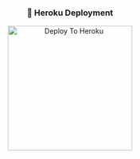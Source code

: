 <h3 align="center">🚀 Heroku Deployment</h3>
  <p align="center"><a href="https://heroku.com/deploy?template=https://github.com/ShikariBaaZ/Whisper_Robot"><img 
src="https://img.shields.io/badge/Deploy%20To%20Heroku-blueviolet?style=for-the-badge&logo=heroku" alt="Deploy To Heroku" width="250""/</a>
